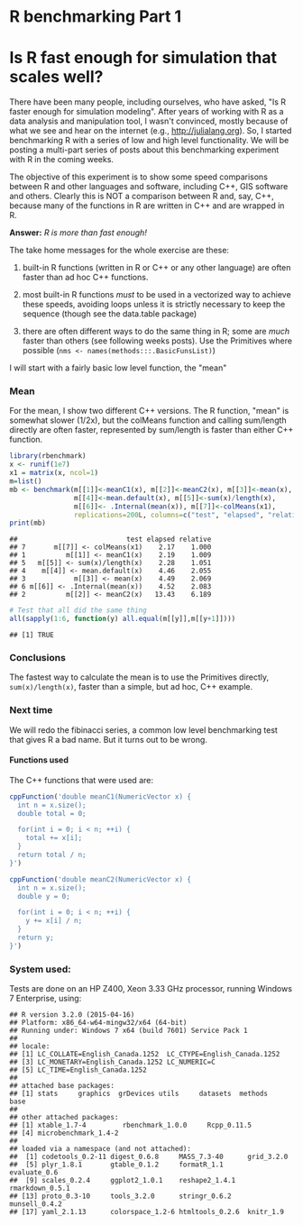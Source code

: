 # R benchmarking Part 1

# Is R fast enough for simulation that scales well?

There have been many people, including ourselves, who have asked, "Is R faster enough for simulation modeling". After years of working with R as a data analysis and manipulation tool, I wasn't convinced, mostly because of what we see and hear on the internet (e.g., http://julialang.org). So, I started benchmarking R with a series of low and high level functionality. We will be posting a multi-part series of posts about this benchmarking experiment with R in the coming weeks. 

The objective of this experiment is to show some speed comparisons between R and other languages and software, including C++, GIS software and others. Clearly this is NOT a comparison between R and, say, C++, because many of the functions in R are written in C++ and are wrapped in R. 

**Answer:** *R is more than fast enough!*

The take home messages for the whole exercise are these: 

1. built-in R functions (written in R or C++ or any other language) are often faster than ad hoc C++ functions.

2. most built-in R functions *must* to be used in a vectorized way to achieve these speeds, avoiding loops unless it is strictly necessary to keep the sequence (though see the data.table package)

3. there are often different ways to do the same thing in R; some are *much* faster than others (see following weeks posts). Use the Primitives where possible (`nms <- names(methods:::.BasicFunsList)`)

I will start with a fairly basic low level function, the "mean"

### Mean
For the mean, I show two different C++ versions. The R function, "mean" is somewhat slower (1/2x), but the colMeans function and calling sum/length directly are often faster, represented by sum/length is faster than either C++ function.







```r
library(rbenchmark)
x <- runif(1e7)
x1 = matrix(x, ncol=1)
m=list()
mb <- benchmark(m[[1]]<-meanC1(x), m[[2]]<-meanC2(x), m[[3]]<-mean(x), 
                m[[4]]<-mean.default(x), m[[5]]<-sum(x)/length(x), 
                m[[6]]<- .Internal(mean(x)), m[[7]]<-colMeans(x1),
                replications=200L, columns=c("test", "elapsed", "relative"), order="relative")
print(mb)
```

```
##                           test elapsed relative
## 7       m[[7]] <- colMeans(x1)    2.17    1.000
## 1          m[[1]] <- meanC1(x)    2.19    1.009
## 5   m[[5]] <- sum(x)/length(x)    2.28    1.051
## 4    m[[4]] <- mean.default(x)    4.46    2.055
## 3            m[[3]] <- mean(x)    4.49    2.069
## 6 m[[6]] <- .Internal(mean(x))    4.52    2.083
## 2          m[[2]] <- meanC2(x)   13.43    6.189
```

```r
# Test that all did the same thing
all(sapply(1:6, function(y) all.equal(m[[y]],m[[y+1]])))
```

```
## [1] TRUE
```

### Conclusions

The fastest way to calculate the mean is to use the Primitives directly, `sum(x)/length(x)`, faster than a simple, but ad hoc, C++ example. 

### Next time

We will redo the fibinacci series, a common low level benchmarking test that gives R a bad name.  But it turns out to be wrong.

#### Functions used

The C++ functions that were used are:

```r
cppFunction('double meanC1(NumericVector x) {
  int n = x.size();
  double total = 0;

  for(int i = 0; i < n; ++i) {
    total += x[i];
  }
  return total / n;
}')

cppFunction('double meanC2(NumericVector x) {
  int n = x.size();
  double y = 0;

  for(int i = 0; i < n; ++i) {
    y += x[i] / n;
  }
  return y;
}')
```

### System used:
Tests are done on an HP Z400, Xeon 3.33 GHz processor, running Windows 7 Enterprise, using:

```
## R version 3.2.0 (2015-04-16)
## Platform: x86_64-w64-mingw32/x64 (64-bit)
## Running under: Windows 7 x64 (build 7601) Service Pack 1
## 
## locale:
## [1] LC_COLLATE=English_Canada.1252  LC_CTYPE=English_Canada.1252   
## [3] LC_MONETARY=English_Canada.1252 LC_NUMERIC=C                   
## [5] LC_TIME=English_Canada.1252    
## 
## attached base packages:
## [1] stats     graphics  grDevices utils     datasets  methods   base     
## 
## other attached packages:
## [1] xtable_1.7-4         rbenchmark_1.0.0     Rcpp_0.11.5         
## [4] microbenchmark_1.4-2
## 
## loaded via a namespace (and not attached):
##  [1] codetools_0.2-11 digest_0.6.8     MASS_7.3-40      grid_3.2.0      
##  [5] plyr_1.8.1       gtable_0.1.2     formatR_1.1      evaluate_0.6    
##  [9] scales_0.2.4     ggplot2_1.0.1    reshape2_1.4.1   rmarkdown_0.5.1 
## [13] proto_0.3-10     tools_3.2.0      stringr_0.6.2    munsell_0.4.2   
## [17] yaml_2.1.13      colorspace_1.2-6 htmltools_0.2.6  knitr_1.9
```

